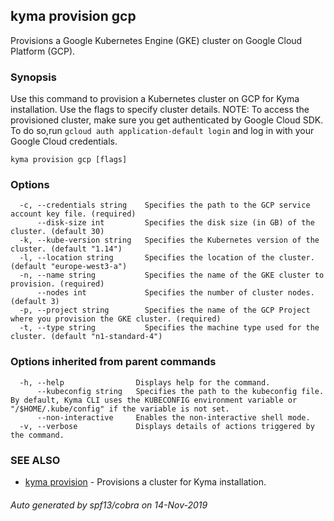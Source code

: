 ## kyma provision gcp

Provisions a Google Kubernetes Engine (GKE) cluster on Google Cloud Platform (GCP).

### Synopsis

Use this command to provision a Kubernetes cluster on GCP for Kyma installation. Use the flags to specify cluster details.
NOTE: To access the provisioned cluster, make sure you get authenticated by Google Cloud SDK. To do so,run `gcloud auth application-default login` and log in with your Google Cloud credentials.

```
kyma provision gcp [flags]
```

### Options

```
  -c, --credentials string    Specifies the path to the GCP service account key file. (required)
      --disk-size int         Specifies the disk size (in GB) of the cluster. (default 30)
  -k, --kube-version string   Specifies the Kubernetes version of the cluster. (default "1.14")
  -l, --location string       Specifies the location of the cluster. (default "europe-west3-a")
  -n, --name string           Specifies the name of the GKE cluster to provision. (required)
      --nodes int             Specifies the number of cluster nodes. (default 3)
  -p, --project string        Specifies the name of the GCP Project where you provision the GKE cluster. (required)
  -t, --type string           Specifies the machine type used for the cluster. (default "n1-standard-4")
```

### Options inherited from parent commands

```
  -h, --help                Displays help for the command.
      --kubeconfig string   Specifies the path to the kubeconfig file. By default, Kyma CLI uses the KUBECONFIG environment variable or "/$HOME/.kube/config" if the variable is not set.
      --non-interactive     Enables the non-interactive shell mode.
  -v, --verbose             Displays details of actions triggered by the command.
```

### SEE ALSO

* [kyma provision](kyma_provision.md)	 - Provisions a cluster for Kyma installation.

###### Auto generated by spf13/cobra on 14-Nov-2019

